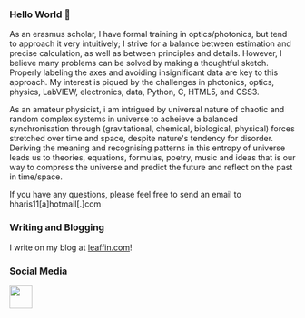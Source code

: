 ### Hello World 👋

<!--
**hassanharis/hassanharis** is a ✨ _special_ ✨ repository because its `README.md` (this file) appears on your GitHub profile.

Here are some ideas to get you started:

- 🔭 I’m currently working on ...
- 🌱 I’m currently learning ...
- 👯 I’m looking to collaborate on ...
- 🤔 I’m looking for help with ...
- 💬 Ask me about ...
- 📫 How to reach me: ...
- 😄 Pronouns: ...
- ⚡ Fun fact: ...
-->

As an erasmus scholar, I have formal training in optics/photonics, but tend to approach it very intuitively; I strive for a balance between estimation and precise calculation, as well as between principles and details. However, I believe many problems can be solved by making a thoughtful sketch. Properly labeling the axes and avoiding insignificant data are key to this approach. My interest is piqued by the challenges in photonics, optics, physics, LabVIEW, electronics, data, Python, C, HTML5, and CSS3.

As an amateur physicist, i am intrigued by universal nature of chaotic and random complex systems in universe to acheieve a balanced synchronisation through (gravitational, chemical, biological, physical) forces stretched over time and space, despite nature's tendency for disorder. Deriving the meaning and recognising patterns in this entropy of universe leads us to theories, equations, formulas, poetry, music and ideas that is our way to compress the universe and predict the future and reflect on the past in time/space.


If you have any questions, please feel free to send an email to hharis11[a]hotmail[.]com

### Writing and Blogging
I write on my blog at <a href="leaffin.com" target="_blank">leaffin.com</a>!


### Social Media
<a href="https://www.linkedin.com/in/hassanharis" target="_blank"> <img src="https://user-images.githubusercontent.com/45975234/130657245-170fc7d9-cef5-4832-881d-571917d601d3.png" width="40" height="40" /></a>
